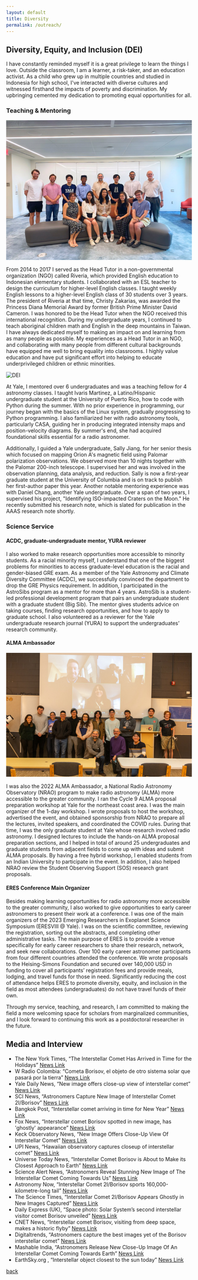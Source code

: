 ```yaml
---
layout: default
title: Diversity
permalink: /outreach/
---
```


## Diversity, Equity, and Inclusion (DEI)
<!-- <img class='dog_image' src="./assets/img/Tedx.jpg" alt="Picture with my Dogs."/> -->

I have constantly reminded myself it is a great privilege to learn the things I love. Outside the classroom, I am a learner, a risk-taker, and an education activist. As a child who grew up in multiple countries and studied in Indonesia for high school, I've interacted with diverse cultures and witnessed firsthand the impacts of poverty and discrimination. My upbringing cemented my dedication to promoting equal opportunities for all.

### Teaching & Mentoring 
![DEI](/assets/img/2023_yale_undergrad_research_symposium.jpg)

From 2014 to 2017 I served as the Head Tutor in a non-governmental organization (NGO) called Riveria, which provided English education to Indonesian elementary students. I collaborated with an ESL teacher to design the curriculum for higher-level English classes. I taught weekly English lessons to a higher-level English class of 30 students over 3 years. The president of Riveria at that time, Christy Zakarias, was awarded the Princess Diana Memorial Award by former British Prime Minister David Cameron. I was honored to be the Head Tutor when the NGO received this international recognition. During my undergraduate years, I continued to teach aboriginal children math and English in the deep mountains in Taiwan. I have always dedicated myself to making an impact on and learning from as many people as possible. My experiences as a Head Tutor in an NGO, and collaborating with many people from different cultural backgrounds have equipped me well to bring equality into classrooms. I highly value education and have put significant effort into helping to educate underprivileged children or ethnic minorities.

![DEI](/assets/img/Students.png)

At Yale, I mentored over 6 undergraduates and was a teaching fellow for 4 astronomy classes. I taught Ivaris Martinez, a Latino/Hispanic undergraduate student at the University of Puerto Rico, how to code with Python during the summer. With no prior experience in programming, our journey began with the basics of the Linux system, gradually progressing to Python programming. I also familiarized her with radio astronomy tools, particularly CASA, guiding her in producing integrated intensity maps and position-velocity diagrams. By summer's end, she had acquired foundational skills essential for a radio astronomer. 

Additionally, I guided a Yale undergraduate, Sally Jiang, for her senior thesis which focused on mapping Orion A's magnetic field using Palomar polarization observations. We observed more than 10 nights together with the Palomar 200-inch telescope. I supervised her and was involved in the observation planning, data analysis, and reduction. Sally is now a first-year graduate student at the University of Columbia and is on track to publish her first-author paper this year. Another notable mentoring experience was with Daniel Chang, another Yale undergraduate. Over a span of two years, I supervised his project, "Identifying ISO-impacted Craters on the Moon." He recently submitted his research note, which is slated for publication in the AAAS research note shortly.

### Science Service

#### ACDC, graduate-undergraduate mentor, YURA reviewer

I also worked to make research opportunities more accessible to minority students. As a racial minority myself, I understand that one of the biggest problems for minorities to access graduate-level education is the racial and gender-biased GRE exam. As a member of the Yale Astronomy and Climate Diversity Committee (ACDC), we successfully convinced the department to drop the GRE Physics requirement. In addition, I participated in the AstroSibs program as a mentor for more than 4 years. AstroSib is a student-led professional development program that pairs an undergraduate student with a graduate student (Big Sib). The mentor gives students advice on taking courses, finding research opportunities, and how to apply to graduate school. I also volunteered as a reviewer for the Yale undergraduate research journal (YURA) to support the undergraduates’ research community.

#### ALMA Ambassador
![DEI](/assets/img/ALMA_C9.jpg)

I was also the 2022 ALMA Ambassador, a National Radio Astronomy Observatory (NRAO) program to make radio astronomy (ALMA) more accessible to the greater community. I ran the Cycle 9 ALMA proposal preparation workshop at Yale for the northeast coast area. I was the main organizer of the 1-day workshop. I wrote proposals to host the workshop, advertised the event, and obtained sponsorship from NRAO to prepare all the lectures, invited speakers, and coordinated the COVID rules. During that time, I was the only graduate student at Yale whose research involved radio astronomy. I designed lectures to include the hands-on ALMA proposal preparation sections, and I helped in total of around 25 undergraduates and graduate students from adjacent fields to come up with ideas and submit ALMA proposals. By having a free hybrid workshop, I enabled students from an Indian University to participate in the event. In addition, I also helped NRAO review the Student Observing Support (SOS) research grant proposals. 

#### ERES Conference Main Organizer
Besides making learning opportunities for radio astronomy more accessible to the greater community, I also worked to give opportunities to early career astronomers to present their work at a conference. I was one of the main organizers of the 2023 Emerging Researchers in Exoplanet Science Symposium (ERESVIII @ Yale). I was on the scientific committee, reviewing the registration, sorting out the abstracts, and completing other administrative tasks. The main purpose of ERES is to provide a venue specifically for early career researchers to share their research, network, and seek new collaborations. Over 100 early career astronomer participants from four different countries attended the conference. We wrote proposals to the Heising-Simons Foundation and secured over 140,000 USD in funding to cover all participants’ registration fees and provide meals, lodging, and travel funds for those in need. Significantly reducing the cost of attendance helps ERES to promote diversity, equity, and inclusion in the field as most attendees (undergraduates) do not have travel funds of their own. 


Through my service, teaching, and research, I am committed to making the field a more welcoming space for scholars from marginalized communities, and I look forward to continuing this work as a postdoctoral researcher in the future. 


## Media and Interview
<ul>

<li> The New York Times, “The Interstellar Comet Has Arrived in Time for the Holidays” <a href="https://www.nytimes.com/2019/12/07/science/interstellar-comet-2i-borisov.html"> News Link </a></li>

<li> W Radio Colombia: “Cometa Borisov, el objeto de otro sistema solar que pasará por la tierra” <a href="https://www.wradio.com.co/noticias/tecnologia/cometa-borisov-el-objeto-de-otro-sistema-solar-que-pasara-por-la-tierra/20191207/nota/3988465.aspx"> News Link </a></li>

<li> Yale Daily News, “New image offers close-up view of interstellar comet” <a href="https://astronomy.yale.edu/news/new-image-offers-close-view-interstellar-comet"> News Link </a></li>

<li> SCI News, “Astronomers Capture New Image of Interstellar Comet 2I/Borisov” <a href="https://www.sci.news/astronomy/lris-image-interstellar-comet-2i-borisov-07845.html"> News Link </a></li>

<li> Bangkok Post, “Interstellar comet arriving in time for New Year” <a href="https://www.bangkokpost.com/world/1812699/interstellar-comet-arriving-in-time-for-new-year"> News Link </a></li>

<li> Fox News, “Interstellar comet Borisov spotted in new image, has 'ghostly' appearance” <a href="https://www.foxnews.com/science/interstellar-comet-borisov-new-image-ghostly-appearance"> News Link </a></li>

<li> Keck Observatory News, “New Image Offers Close-Up View Of Interstellar Comet” <a href="https://www.keckobservatory.org/comet-borisov/"> News Link </a></li>

<li> UPI News, “Hawaiian observatory captures closeup of interstellar comet” <a href="https://www.upi.com/Science_News/2019/11/27/Hawaiian-observatory-captures-closeup-of-interstellar-comet/6851574873101/"> News Link </a></li>

<li> Universe Today News, “Interstellar Comet Borisov is About to Make its Closest Approach to Earth” <a href="https://www.universetoday.com/144195/interstellar-comet-borisov-is-about-to-make-its-closest-approach-to-earth/"> News Link </a></li>

<li> Science Alert News, “Astronomers Reveal Stunning New Image of The Interstellar Comet Coming Towards Us” <a href="https://www.sciencealert.com/stunning-pic-of-first-detected-interstellar-comet-reveals-a-pale-ghost-headed-our-way"> News Link </a></li>

<li> Astronomy Now, “Interstellar Comet 2I/Borisov sports 160,000-kilometre-long tail” <a href="https://astronomynow.com/2019/11/27/interstellar-visitor-2i-borisov-sports-160000-kilometre-long-tail/"> News Link </a></li>

<li> The Science Times, “Interstellar Comet 2I/Borisov Appears Ghostly in New Images Captured” <a href="https://www.sciencetimes.com/articles/24354/20191204/interstellar-comet-2i-borisov-borisov-comet.htm"> News Link </a></li>


<li> Daily Express (UK), “Space photo: Solar System’s second interstellar visitor comet Borisov unveiled” <a href="https://www.express.co.uk/news/science/1210347/space-photo-solar-system-interstellar-comet-borisov-photo"> News Link </a></li>


<li> CNET News, “Interstellar comet Borisov, visiting from deep space, makes a historic flyby” <a href="https://www.cnet.com/science/interstellar-comet-borisov-visiting-from-deep-space-makes-a-historic-flyby/"> News Link </a></li>

<li> Digitaltrends, “Astronomers capture the best images yet of the Borisov interstellar comet” <a href="https://www.digitaltrends.com/space/new-images-interstellar-comet-borisov/"> News Link </a></li>

<li> Mashable India, “Astronomers Release New Close-Up Image Of An Interstellar Comet Coming Towards Earth” <a href="https://in.mashable.com/science/8946/astronomers-release-new-close-up-image-of-an-interstellar-comet-coming-towards-earth"> News Link </a></li>

<li> EarthSky.org , “Interstellar object closest to the sun today” <a href="https://earthsky.org/space/2nd-interstellar-object-2i-borisov-closest-to-earth-sun/"> News Link </a></li>


<!-- <li>TEDx USC talk (March 25th 2022, University of Southern California) <a href="{{ site.tedx }}"> Youtube Link </a></li>


<li>Keynote Speaker, NOAA “Science at Sea” Day (January 22nd 2016, Honolulu, Hawaii) <a href="https://www.fisheries.noaa.gov/feature-story/science-sea-event-honors-civilian-science-conducted-noaa-fisheries-ships"> News Link </a></li>
-->


</ul>


[back](../)
